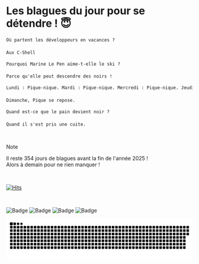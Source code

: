 
<h1>Les blagues du jour pour se détendre ! 😇</h1>

```diff
Où partent les développeurs en vacances ?

Aux C-Shell
```

```diff
Pourquoi Marine Le Pen aime-t-elle le ski ?

Parce qu'elle peut descendre des noirs !
```

```diff
Lundi : Pique-nique. Mardi : Pique-nique. Mercredi : Pique-nique. Jeudi : Pique-nique. Vendredi : Pique-nique. Samedi : Pique-nique

Dimanche, Pique se repose.
```

```diff
Quand est-ce que le pain devient noir ?

Quand il s'est pris une cuite.
```

<br/>

> [!NOTE]
> Il reste 354 jours de blagues avant la fin de l'année 2025 ! <br/>
> Alors à demain pour ne rien manquer !

<br/>


[![Hits](https://hits.seeyoufarm.com/api/count/incr/badge.svg?url=https%3A%2F%2Fgithub.com%2FClems02%2Fhit-counter&count_bg=%23003E80&title_bg=%235C9FE1&icon=powershell.svg&icon_color=%23FFFFFF&title=Visite&edge_flat=false)](https://hits.seeyoufarm.com)


<br/>


![Badge](https://img.shields.io/badge/Last%20updated%20on-white?style=for-the-badge&logo=clockify)   ![Badge](https://img.shields.io/badge/12/01-white?style=for-the-badge) ![Badge](https://img.shields.io/badge/at-white?style=for-the-badge) ![Badge](https://img.shields.io/badge/03:07-white?style=for-the-badge)


<p align="center">
 <img width="1000" src="assets/github-snake.svg" alt="snake"/>
</p>
